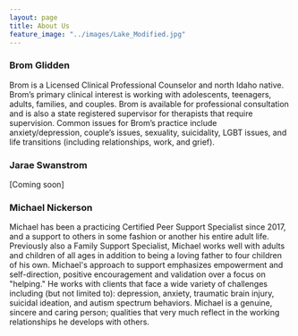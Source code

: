```yaml
---
layout: page
title: About Us
feature_image: "../images/Lake_Modified.jpg"
---
```


### Brom Glidden

Brom is a Licensed Clinical Professional Counselor and north Idaho native. Brom’s primary clinical interest is working with adolescents, teenagers, adults, families, and couples. Brom is available for professional consultation and is also a state registered supervisor for therapists that require supervision. Common issues for Brom’s practice include anxiety/depression, couple’s issues, sexuality, suicidality, LGBT issues, and life transitions (including relationships, work, and grief).



### Jarae Swanstrom

[Coming soon]


### Michael Nickerson

Michael has been a practicing Certified Peer Support Specialist since 2017, and a support to others in some fashion or another his entire adult life. Previously also a Family Support Specialist, Michael works well with adults and children of all ages in addition to being a loving father to four children of his own. Michael's approach to support emphasizes empowerment and self-direction, positive encouragement and validation over a focus on "helping." He works with clients that face a wide variety of challenges including (but not limited to): depression, anxiety, traumatic brain injury, suicidal ideation, and autism spectrum behaviors. Michael is a genuine, sincere and caring person; qualities that very much reflect in the working relationships he develops with others.

